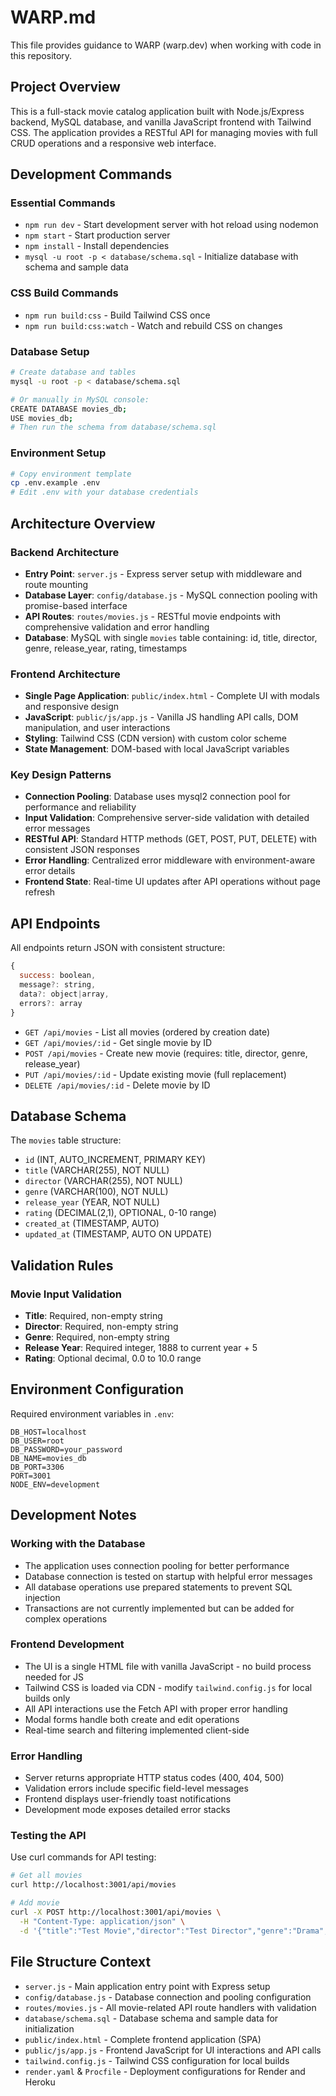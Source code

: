 # WARP.md

This file provides guidance to WARP (warp.dev) when working with code in this repository.

## Project Overview

This is a full-stack movie catalog application built with Node.js/Express backend, MySQL database, and vanilla JavaScript frontend with Tailwind CSS. The application provides a RESTful API for managing movies with full CRUD operations and a responsive web interface.

## Development Commands

### Essential Commands
- `npm run dev` - Start development server with hot reload using nodemon
- `npm start` - Start production server
- `npm install` - Install dependencies
- `mysql -u root -p < database/schema.sql` - Initialize database with schema and sample data

### CSS Build Commands
- `npm run build:css` - Build Tailwind CSS once
- `npm run build:css:watch` - Watch and rebuild CSS on changes

### Database Setup
```bash
# Create database and tables
mysql -u root -p < database/schema.sql

# Or manually in MySQL console:
CREATE DATABASE movies_db;
USE movies_db;
# Then run the schema from database/schema.sql
```

### Environment Setup
```bash
# Copy environment template
cp .env.example .env
# Edit .env with your database credentials
```

## Architecture Overview

### Backend Architecture
- **Entry Point**: `server.js` - Express server setup with middleware and route mounting
- **Database Layer**: `config/database.js` - MySQL connection pooling with promise-based interface
- **API Routes**: `routes/movies.js` - RESTful movie endpoints with comprehensive validation and error handling
- **Database**: MySQL with single `movies` table containing: id, title, director, genre, release_year, rating, timestamps

### Frontend Architecture
- **Single Page Application**: `public/index.html` - Complete UI with modals and responsive design
- **JavaScript**: `public/js/app.js` - Vanilla JS handling API calls, DOM manipulation, and user interactions
- **Styling**: Tailwind CSS (CDN version) with custom color scheme
- **State Management**: DOM-based with local JavaScript variables

### Key Design Patterns
- **Connection Pooling**: Database uses mysql2 connection pool for performance and reliability
- **Input Validation**: Comprehensive server-side validation with detailed error messages
- **RESTful API**: Standard HTTP methods (GET, POST, PUT, DELETE) with consistent JSON responses
- **Error Handling**: Centralized error middleware with environment-aware error details
- **Frontend State**: Real-time UI updates after API operations without page refresh

## API Endpoints

All endpoints return JSON with consistent structure:
```javascript
{
  success: boolean,
  message?: string,
  data?: object|array,
  errors?: array
}
```

- `GET /api/movies` - List all movies (ordered by creation date)
- `GET /api/movies/:id` - Get single movie by ID
- `POST /api/movies` - Create new movie (requires: title, director, genre, release_year)
- `PUT /api/movies/:id` - Update existing movie (full replacement)
- `DELETE /api/movies/:id` - Delete movie by ID

## Database Schema

The `movies` table structure:
- `id` (INT, AUTO_INCREMENT, PRIMARY KEY)
- `title` (VARCHAR(255), NOT NULL)
- `director` (VARCHAR(255), NOT NULL) 
- `genre` (VARCHAR(100), NOT NULL)
- `release_year` (YEAR, NOT NULL)
- `rating` (DECIMAL(2,1), OPTIONAL, 0-10 range)
- `created_at` (TIMESTAMP, AUTO)
- `updated_at` (TIMESTAMP, AUTO ON UPDATE)

## Validation Rules

### Movie Input Validation
- **Title**: Required, non-empty string
- **Director**: Required, non-empty string  
- **Genre**: Required, non-empty string
- **Release Year**: Required integer, 1888 to current year + 5
- **Rating**: Optional decimal, 0.0 to 10.0 range

## Environment Configuration

Required environment variables in `.env`:
```
DB_HOST=localhost
DB_USER=root
DB_PASSWORD=your_password
DB_NAME=movies_db
DB_PORT=3306
PORT=3001
NODE_ENV=development
```

## Development Notes

### Working with the Database
- The application uses connection pooling for better performance
- Database connection is tested on startup with helpful error messages
- All database operations use prepared statements to prevent SQL injection
- Transactions are not currently implemented but can be added for complex operations

### Frontend Development
- The UI is a single HTML file with vanilla JavaScript - no build process needed for JS
- Tailwind CSS is loaded via CDN - modify `tailwind.config.js` for local builds only
- All API interactions use the Fetch API with proper error handling
- Modal forms handle both create and edit operations
- Real-time search and filtering implemented client-side

### Error Handling
- Server returns appropriate HTTP status codes (400, 404, 500)
- Validation errors include specific field-level messages
- Frontend displays user-friendly toast notifications
- Development mode exposes detailed error stacks

### Testing the API
Use curl commands for API testing:
```bash
# Get all movies
curl http://localhost:3001/api/movies

# Add movie
curl -X POST http://localhost:3001/api/movies \
  -H "Content-Type: application/json" \
  -d '{"title":"Test Movie","director":"Test Director","genre":"Drama","release_year":2024,"rating":7.5}'
```

## File Structure Context

- `server.js` - Main application entry point with Express setup
- `config/database.js` - Database connection and pooling configuration
- `routes/movies.js` - All movie-related API route handlers with validation
- `database/schema.sql` - Database schema and sample data for initialization
- `public/index.html` - Complete frontend application (SPA)
- `public/js/app.js` - Frontend JavaScript for UI interactions and API calls
- `tailwind.config.js` - Tailwind CSS configuration for local builds
- `render.yaml` & `Procfile` - Deployment configurations for Render and Heroku
